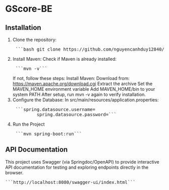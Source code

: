 # GScore-BE

## Installation
1. Clone the repository:
   <pre> ```bash git clone https://github.com/nguyencanhduy12840/GScore-BE.git``` </pre>
2. Install Maven:
   Check if Maven is already installed:
   <pre> ```mvn -v``` </pre>
   If not, follow these steps:
   Install Maven:
   Download from: https://maven.apache.org/download.cgi
   Extract the archive
   Set the MAVEN_HOME environment variable
   Add MAVEN_HOME/bin to your system PATH
   After setup, run mvn -v again to verify installation.
3. Configure the Database:
   In src/main/resources/application.properties:
   <pre> ```spring.datasource.username=<your_username>
            spring.datasource.password=<your_password>``` </pre>
4. Run the Project
   <pre> ```mvn spring-boot:run``` </pre>

## API Documentation
This project uses Swagger (via Springdoc/OpenAPI) to provide interactive API documentation for testing and exploring endpoints directly in the browser.
<pre>```http://localhost:8080/swagger-ui/index.html```</pre>


